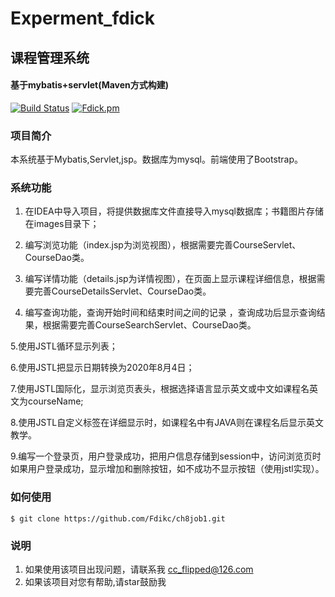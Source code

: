 # Experment_fdick
## 课程管理系统

#### 基于mybatis+servlet(Maven方式构建)

[![Build Status](https://fdick-1312693144.cos.ap-beijing.myqcloud.com/Fdick/img/202211012228722.svg)](https://github.com/Fdikc/Experment_fdick)
[![Fdick.pm](https://fdick-1312693144.cos.ap-beijing.myqcloud.com/Fdick/img/202211012227736.svg)](![fdick](https://github.com/Fdikc/Experment_fdick))

### 项目简介

本系统基于Mybatis,Servlet,jsp。数据库为mysql。前端使用了Bootstrap。 

### 系统功能

1. 在IDEA中导入项目，将提供数据库文件直接导入mysql数据库；书籍图片存储在images目录下；

2. 编写浏览功能（index.jsp为浏览视图），根据需要完善CourseServlet、CourseDao类。

3. 编写详情功能（details.jsp为详情视图），在页面上显示课程详细信息，根据需要完善CourseDetailsServlet、CourseDao类。

4. 编写查询功能，查询开始时间和结束时间之间的记录 ，查询成功后显示查询结果，根据需要完善CourseSearchServlet、CourseDao类。

5.使用JSTL循环显示列表；

6.使用JSTL把显示日期转换为2020年8月4日；

7.使用JSTL国际化，显示浏览页表头，根据选择语言显示英文或中文如课程名英文为courseName;

8.使用JSTL自定义标签在详细显示时，如课程名中有JAVA则在课程名后显示英文教学。

9.编写一个登录页，用户登录成功，把用户信息存储到session中，访问浏览页时如果用户登录成功，显示增加和删除按钮，如不成功不显示按钮（使用jstl实现）。

### 如何使用

```
$ git clone https://github.com/Fdikc/ch8job1.git
```

### 说明<br/>

1. 如果使用该项目出现问题，请联系我 cc_flipped@126.com
2. 如果该项目对您有帮助,请star鼓励我
